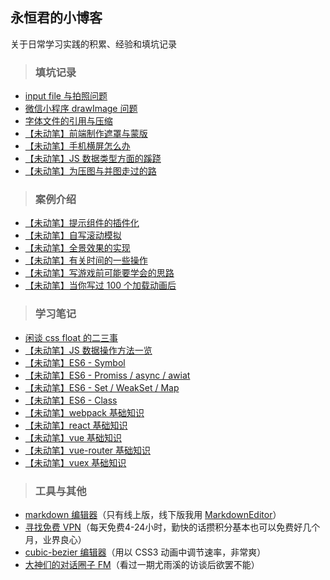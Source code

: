 ## 永恒君的小博客
关于日常学习实践的积累、经验和填坑记录
> ### 填坑记录

* [input file 与拍照问题](https://github.com/foreverZ133/blogs/issues/2)
* [微信小程序 drawImage 问题](https://github.com/foreverZ133/blogs/issues/1)
* [字体文件的引用与压缩](https://github.com/foreverZ133/blogs/issues/3)
* [【未动笔】前端制作遮罩与蒙版]()
* [【未动笔】手机横屏怎么办]()
* [【未动笔】JS 数据类型方面的蹊跷]()
* [【未动笔】为压图与并图走过的路]()

> ### 案例介绍

* [【未动笔】提示组件的插件化]()
* [【未动笔】自写滚动模拟]()
* [【未动笔】全景效果的实现]()
* [【未动笔】有关时间的一些操作]()
* [【未动笔】写游戏前可能要学会的思路]()
* [【未动笔】当你写过 100 个加载动画后]()

> ### 学习笔记

* [闲谈 css float 的二三事](https://github.com/foreverZ133/blogs/issues/4)
* [【未动笔】JS 数据操作方法一览]()
* [【未动笔】ES6 - Symbol]()
* [【未动笔】ES6 - Promiss / async / awiat]()
* [【未动笔】ES6 - Set / WeakSet / Map]()
* [【未动笔】ES6 - Class]()
* [【未动笔】webpack 基础知识]()
* [【未动笔】react 基础知识]()
* [【未动笔】vue 基础知识]()
* [【未动笔】vue-router 基础知识]()
* [【未动笔】vuex 基础知识]()

> ### 工具与其他

* [markdown 编辑器](http://pandao.github.io/editor.md/)（只有线上版，线下版我用 [MarkdownEditor](http://www.appinn.com/markdowneditor/)）
* [寻找免费 VPN](https://www.seednet.me/)（每天免费4-24小时，勤快的话攒积分基本也可以免费好几个月，业界良心）
* [cubic-bezier 编辑器](http://yisibl.github.io/cubic-bezier/)（用以 CSS3 动画中调节速率，非常爽）
* [大神们的对话圈子 FM](http://teahour.fm/)（看过一期尤雨溪的访谈后欲罢不能）
